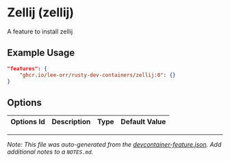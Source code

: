 
# Zellij (zellij)

A feature to install zellij

## Example Usage

```json
"features": {
    "ghcr.io/lee-orr/rusty-dev-containers/zellij:0": {}
}
```

## Options

| Options Id | Description | Type | Default Value |
|-----|-----|-----|-----|




---

_Note: This file was auto-generated from the [devcontainer-feature.json](https://github.com/lee-orr/rusty-dev-containers/blob/main/src/zellij/devcontainer-feature.json).  Add additional notes to a `NOTES.md`._
